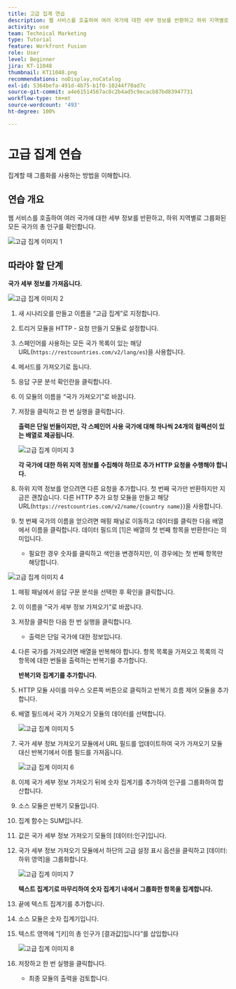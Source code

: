 ```yaml
---
title: 고급 집계 연습
description: 웹 서비스를 호출하여 여러 국가에 대한 세부 정보를 반환하고 하위 지역별로 그룹화된 인구를 확인합니다.
activity: use
team: Technical Marketing
type: Tutorial
feature: Workfront Fusion
role: User
level: Beginner
jira: KT-11048
thumbnail: KT11048.png
recommendations: noDisplay,noCatalog
exl-id: 5364befa-491d-4b75-b1f0-10244f70ad7c
source-git-commit: a4e61514567ac8c2b4ad5c9ecacb87bd83947731
workflow-type: tm+mt
source-wordcount: '493'
ht-degree: 100%

---
```


# 고급 집계 연습

집계할 때 그룹화를 사용하는 방법을 이해합니다.

## 연습 개요

웹 서비스를 호출하여 여러 국가에 대한 세부 정보를 반환하고, 하위 지역별로 그룹화된 모든 국가의 총 인구를 확인합니다.

![고급 집계 이미지 1](../12-exercises/assets/advanced-aggregation-walkthrough-1.png)

## 따라야 할 단계

**국가 세부 정보를 가져옵니다.**

![고급 집계 이미지 2](../12-exercises/assets/advanced-aggregation-walkthrough-2.png)

1. 새 시나리오를 만들고 이름을 “고급 집계”로 지정합니다.
1. 트리거 모듈을 HTTP - 요청 만들기 모듈로 설정합니다.
1. 스페인어를 사용하는 모든 국가 목록이 있는 해당 URL(`https://restcountries.com/v2/lang/es`)을 사용합니다.
1. 메서드를 가져오기로 둡니다.
1. 응답 구문 분석 확인란을 클릭합니다.
1. 이 모듈의 이름을 “국가 가져오기”로 바꿉니다.
1. 저장을 클릭하고 한 번 실행을 클릭합니다.

   **출력은 단일 번들이지만, 각 스페인어 사용 국가에 대해 하나씩 24개의 컬렉션이 있는 배열로 제공됩니다.**

   ![고급 집계 이미지 3](../12-exercises/assets/advanced-aggregation-walkthrough-3.png)

   **각 국가에 대한 하위 지역 정보를 수집해야 하므로 추가 HTTP 요청을 수행해야 합니다.**

1. 하위 지역 정보를 얻으려면 다른 요청을 추가합니다. 첫 번째 국가만 반환하지만 지금은 괜찮습니다. 다른 HTTP 추가 요청 모듈을 만들고 해당 URL(`https://restcountries.com/v2/name/{country name}`)을 사용합니다.
1. 첫 번째 국가의 이름을 얻으려면 매핑 패널로 이동하고 데이터를 클릭한 다음 배열에서 이름을 클릭합니다. 데이터 필드의 [1]은 배열의 첫 번째 항목을 반환한다는 의미입니다.

   + 필요한 경우 숫자를 클릭하고 색인을 변경하지만, 이 경우에는 첫 번째 항목만 해당합니다.

![고급 집계 이미지 4](../12-exercises/assets/advanced-aggregation-walkthrough-4.png)

1. 매핑 패널에서 응답 구문 분석을 선택한 후 확인을 클릭합니다.
1. 이 이름을 “국가 세부 정보 가져오기”로 바꿉니다.
1. 저장을 클릭한 다음 한 번 실행을 클릭합니다.

   + 출력은 단일 국가에 대한 정보입니다.

1. 다른 국가를 가져오려면 배열을 반복해야 합니다. 항목 목록을 가져오고 목록의 각 항목에 대한 번들을 출력하는 반복기를 추가합니다.

   **반복기와 집계기를 추가합니다.**

1. HTTP 모듈 사이를 마우스 오른쪽 버튼으로 클릭하고 반복기 흐름 제어 모듈을 추가합니다.
1. 배열 필드에서 국가 가져오기 모듈의 데이터를 선택합니다.

   ![고급 집계 이미지 5](../12-exercises/assets/advanced-aggregation-walkthrough-5.png)

1. 국가 세부 정보 가져오기 모듈에서 URL 필드를 업데이트하여 국가 가져오기 모듈 대신 반복기에서 이름 필드를 가져옵니다.

   ![고급 집계 이미지 6](../12-exercises/assets/advanced-aggregation-walkthrough-6.png)

1. 이제 국가 세부 정보 가져오기 뒤에 숫자 집계기를 추가하여 인구를 그룹화하여 합산합니다.
1. 소스 모듈은 반복기 모듈입니다.
1. 집계 함수는 SUM입니다.
1. 값은 국가 세부 정보 가져오기 모듈의 [데이터:인구]입니다.
1. 국가 세부 정보 가져오기 모듈에서 하단의 고급 설정 표시 옵션을 클릭하고 [데이터:하위 영역]을 그룹화합니다.

   ![고급 집계 이미지 7](../12-exercises/assets/advanced-aggregation-walkthrough-7.png)

   **텍스트 집계기로 마무리하여 숫자 집계기 내에서 그룹화한 항목을 집계합니다.**

1. 끝에 텍스트 집계기를 추가합니다.
1. 소스 모듈은 숫자 집계기입니다.
1. 텍스트 영역에 “[키]의 총 인구가 [결과값]입니다”를 삽입합니다

   ![고급 집계 이미지 8](../12-exercises/assets/advanced-aggregation-walkthrough-8.png)

1. 저장하고 한 번 실행을 클릭합니다.

   + 최종 모듈의 출력을 검토합니다.
